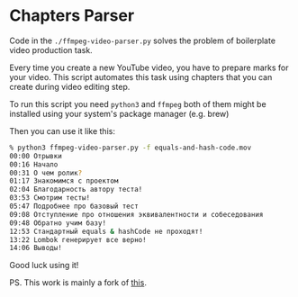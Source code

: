 # Chapters Parser

Code in the `./ffmpeg-video-parser.py` solves the problem of boilerplate video production task.

Every time you create a new YouTube video, you have to prepare marks for your video. This script automates this task using chapters that you can create during video editing step.

To run this script you need `python3` and `ffmpeg` both of them might be installed using your system's package manager (e.g. brew)


Then you can use it like this: 

```bash
% python3 ffmpeg-video-parser.py -f equals-and-hash-code.mov
00:00 Отрывки
00:16 Начало
00:31 О чем ролик?
01:17 Знакомимся с проектом
02:04 Благодарность автору теста!
03:53 Смотрим тесты!
05:47 Подробнее про базовый тест
09:08 Отступление про отношения эквивалентности и собеседования
09:48 Обратно учим базу!
12:53 Стандартный equals & hashCode не проходят! 
13:22 Lombok генерирует все верно!
14:06 Выводы!
```

Good luck using it! 

PS. This work is mainly a fork of [this](https://github.com/IlyasYOY/ffmpeg-video-chapters-parser).